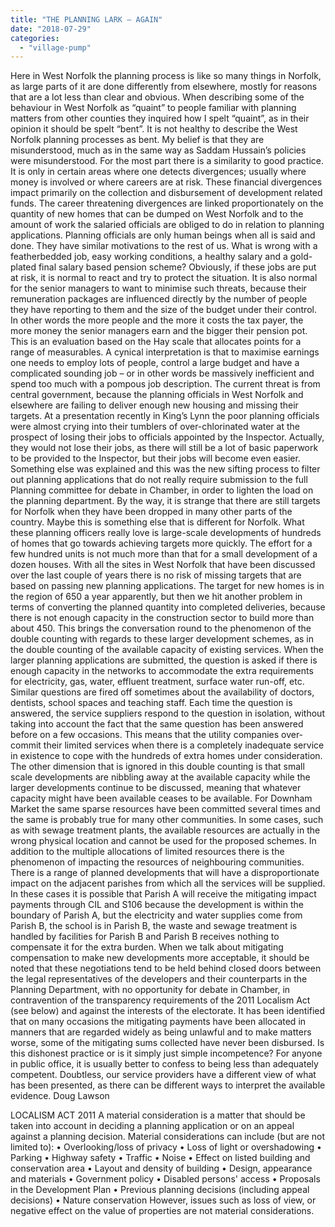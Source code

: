 ```yaml
---
title: "THE PLANNING LARK – AGAIN"
date: "2018-07-29"
categories: 
  - "village-pump"
---
```


Here in West Norfolk the planning process is like so many things in Norfolk, as large parts of it are done differently from elsewhere, mostly for reasons that are a lot less than clear and obvious. When describing some of the behaviour in West Norfolk as “quaint” to people familiar with planning matters from other counties they inquired how I spelt “quaint”, as in their opinion it should be spelt “bent”. It is not healthy to describe the West Norfolk planning processes as bent. My belief is that they are misunderstood, much as in the same way as Saddam Hussain’s policies were misunderstood. For the most part there is a similarity to good practice. It is only in certain areas where one detects divergences; usually where money is involved or where careers are at risk. These financial divergences impact primarily on the collection and disbursement of development related funds. The career threatening divergences are linked proportionately on the quantity of new homes that can be dumped on West Norfolk and to the amount of work the salaried officials are obliged to do in relation to planning applications. Planning officials are only human beings when all is said and done. They have similar motivations to the rest of us. What is wrong with a featherbedded job, easy working conditions, a healthy salary and a gold-plated final salary based pension scheme? Obviously, if these jobs are put at risk, it is normal to react and try to protect the situation. It is also normal for the senior managers to want to minimise such threats, because their remuneration packages are influenced directly by the number of people they have reporting to them and the size of the budget under their control. In other words the more people and the more it costs the tax payer, the more money the senior managers earn and the bigger their pension pot. This is an evaluation based on the Hay scale that allocates points for a range of measurables. A cynical interpretation is that to maximise earnings one needs to employ lots of people, control a large budget and have a complicated sounding job – or in other words be massively inefficient and spend too much with a pompous job description. The current threat is from central government, because the planning officials in West Norfolk and elsewhere are failing to deliver enough new housing and missing their targets. At a presentation recently in King’s Lynn the poor planning officials were almost crying into their tumblers of over-chlorinated water at the prospect of losing their jobs to officials appointed by the Inspector. Actually, they would not lose their jobs, as there will still be a lot of basic paperwork to be provided to the Inspector, but their jobs will become even easier. Something else was explained and this was the new sifting process to filter out planning applications that do not really require submission to the full Planning committee for debate in Chamber, in order to lighten the load on the planning department. By the way, it is strange that there are still targets for Norfolk when they have been dropped in many other parts of the country. Maybe this is something else that is different for Norfolk. What these planning officers really love is large-scale developments of hundreds of homes that go towards achieving targets more quickly. The effort for a few hundred units is not much more than that for a small development of a dozen houses. With all the sites in West Norfolk that have been discussed over the last couple of years there is no risk of missing targets that are based on passing new planning applications. The target for new homes is in the region of 650 a year apparently, but then we hit another problem in terms of converting the planned quantity into completed deliveries, because there is not enough capacity in the construction sector to build more than about 450. This brings the conversation round to the phenomenon of the double counting with regards to these larger development schemes, as in the double counting of the available capacity of existing services. When the larger planning applications are submitted, the question is asked if there is enough capacity in the networks to accommodate the extra requirements for electricity, gas, water, effluent treatment, surface water run-off, etc. Similar questions are fired off sometimes about the availability of doctors, dentists, school spaces and teaching staff. Each time the question is answered, the service suppliers respond to the question in isolation, without taking into account the fact that the same question has been answered before on a few occasions. This means that the utility companies over-commit their limited services when there is a completely inadequate service in existence to cope with the hundreds of extra homes under consideration. The other dimension that is ignored in this double counting is that small scale developments are nibbling away at the available capacity while the larger developments continue to be discussed, meaning that whatever capacity might have been available ceases to be available. For Downham Market the same sparse resources have been committed several times and the same is probably true for many other communities. In some cases, such as with sewage treatment plants, the available resources are actually in the wrong physical location and cannot be used for the proposed schemes. In addition to the multiple allocations of limited resources there is the phenomenon of impacting the resources of neighbouring communities. There is a range of planned developments that will have a disproportionate impact on the adjacent parishes from which all the services will be supplied. In these cases it is possible that Parish A will receive the mitigating impact payments through CIL and S106 because the development is within the boundary of Parish A, but the electricity and water supplies come from Parish B, the school is in Parish B, the waste and sewage treatment is handled by facilities for Parish B and Parish B receives nothing to compensate it for the extra burden. When we talk about mitigating compensation to make new developments more acceptable, it should be noted that these negotiations tend to be held behind closed doors between the legal representatives of the developers and their counterparts in the Planning Department, with no opportunity for debate in Chamber, in contravention of the transparency requirements of the 2011 Localism Act (see below) and against the interests of the electorate. It has been identified that on many occasions the mitigating payments have been allocated in manners that are regarded widely as being unlawful and to make matters worse, some of the mitigating sums collected have never been disbursed. Is this dishonest practice or is it simply just simple incompetence? For anyone in public office, it is usually better to confess to being less than adequately competent. Doubtless, our service providers have a different view of what has been presented, as there can be different ways to interpret the available evidence. Doug Lawson

LOCALISM ACT 2011 A material consideration is a matter that should be taken into account in deciding a planning application or on an appeal against a planning decision. Material considerations can include (but are not limited to): • Overlooking/loss of privacy • Loss of light or overshadowing • Parking • Highway safety • Traffic • Noise • Effect on listed building and conservation area • Layout and density of building • Design, appearance and materials • Government policy • Disabled persons' access • Proposals in the Development Plan • Previous planning decisions (including appeal decisions) • Nature conservation However, issues such as loss of view, or negative effect on the value of properties are not material considerations.

